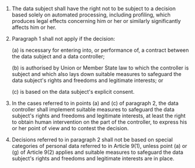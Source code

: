 1. The data subject shall have the right not to be subject to a decision based solely on automated processing, including profiling, which produces legal effects concerning him or her or similarly significantly affects him or her.

2. Paragraph 1 shall not apply if the decision:

    (a) is necessary for entering into, or performance of, a contract between the data subject and a data controller;

    (b) is authorised by Union or Member State law to which the controller is subject and which also lays down suitable measures to safeguard the data subject's rights and freedoms and legitimate interests; or

    &#40;c) is based on the data subject's explicit consent.

3. In the cases referred to in points (a) and &#40;c) of paragraph 2, the data controller shall implement suitable measures to safeguard the data subject's rights and freedoms and legitimate interests, at least the right to obtain human intervention on the part of the controller, to express his or her point of view and to contest the decision.

4. Decisions referred to in paragraph 2 shall not be based on special categories of personal data referred to in Article 9(1), unless point (a) or (g) of Article 9(2) applies and suitable measures to safeguard the data subject's rights and freedoms and legitimate interests are in place.

